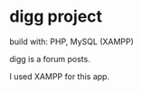 # digg project 

build with: PHP, MySQL (XAMPP)

digg is a forum posts.
 
I used XAMPP for this app.
